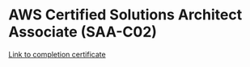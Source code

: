 # AWS Certified Solutions Architect Associate (SAA-C02)

[Link to completion certificate](https://verify.acloud.guru/FFC452FC8F2F)
